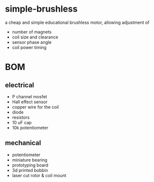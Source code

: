 # simple-brushless

a cheap and simple educational brushless motor, allowing adjustment of

* number of magnets
* coil size and clearance
* sensor phase angle
* coil power timing

# BOM

## electrical

* P channel mosfet
* Hall effect sensor
* copper wire for the coil
* diode
* resistors
* 10 uF cap
* 10k potentiometer

## mechanical

* potentiometer
* miniature bearing
* prototyping board
* 3d printed bobbin
* laser cut rotor & coil mount
